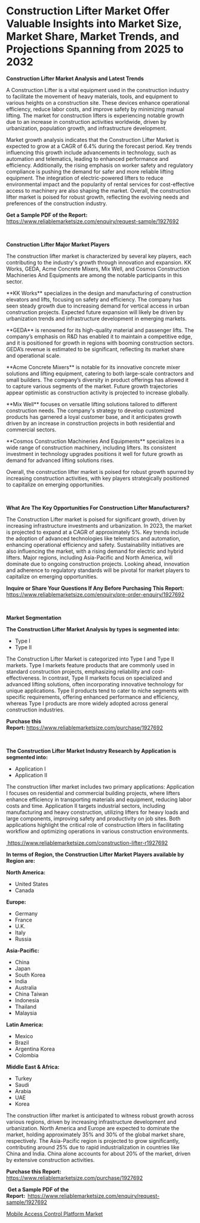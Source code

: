 <p><h1>Construction Lifter Market Offer Valuable Insights into Market Size, Market Share, Market Trends, and Projections Spanning from 2025 to 2032</h1></p><p><strong>Construction Lifter Market Analysis and Latest Trends</strong></p>
<p><p>A Construction Lifter is a vital equipment used in the construction industry to facilitate the movement of heavy materials, tools, and equipment to various heights on a construction site. These devices enhance operational efficiency, reduce labor costs, and improve safety by minimizing manual lifting. The market for construction lifters is experiencing notable growth due to an increase in construction activities worldwide, driven by urbanization, population growth, and infrastructure development.</p><p>Market growth analysis indicates that the Construction Lifter Market is expected to grow at a CAGR of 6.4% during the forecast period. Key trends influencing this growth include advancements in technology, such as automation and telematics, leading to enhanced performance and efficiency. Additionally, the rising emphasis on worker safety and regulatory compliance is pushing the demand for safer and more reliable lifting equipment. The integration of electric-powered lifters to reduce environmental impact and the popularity of rental services for cost-effective access to machinery are also shaping the market. Overall, the construction lifter market is poised for robust growth, reflecting the evolving needs and preferences of the construction industry.</p></p>
<p><strong>Get a Sample PDF of the Report:&nbsp;</strong> <a href="https://www.reliablemarketsize.com/enquiry/request-sample/1927692?utm_campaign=2759&utm_medium=2&utm_source=Github&utm_content=ia&utm_term=28032025&utm_id=construction-lifter">https://www.reliablemarketsize.com/enquiry/request-sample/1927692</a></p>
<p>&nbsp;</p>
<p><strong>Construction Lifter Major Market Players</strong></p>
<p><p>The construction lifter market is characterized by several key players, each contributing to the industry's growth through innovation and expansion. KK Works, GEDA, Acme Concrete Mixers, Mix Well, and Cosmos Construction Machineries And Equipments are among the notable participants in this sector.</p><p>**KK Works** specializes in the design and manufacturing of construction elevators and lifts, focusing on safety and efficiency. The company has seen steady growth due to increasing demand for vertical access in urban construction projects. Expected future expansion will likely be driven by urbanization trends and infrastructure development in emerging markets.</p><p>**GEDA** is renowned for its high-quality material and passenger lifts. The company’s emphasis on R&D has enabled it to maintain a competitive edge, and it is positioned for growth in regions with booming construction sectors. GEDA’s revenue is estimated to be significant, reflecting its market share and operational scale.</p><p>**Acme Concrete Mixers** is notable for its innovative concrete mixer solutions and lifting equipment, catering to both large-scale contractors and small builders. The company’s diversity in product offerings has allowed it to capture various segments of the market. Future growth trajectories appear optimistic as construction activity is projected to increase globally.</p><p>**Mix Well** focuses on versatile lifting solutions tailored to different construction needs. The company's strategy to develop customized products has garnered a loyal customer base, and it anticipates growth driven by an increase in construction projects in both residential and commercial sectors.</p><p>**Cosmos Construction Machineries And Equipments** specializes in a wide range of construction machinery, including lifters. Its consistent investment in technology upgrades positions it well for future growth as demand for advanced lifting solutions rises.</p><p>Overall, the construction lifter market is poised for robust growth spurred by increasing construction activities, with key players strategically positioned to capitalize on emerging opportunities.</p></p>
<p>&nbsp;</p>
<p><strong>What Are The Key Opportunities For Construction Lifter Manufacturers?</strong></p>
<p><p>The Construction Lifter market is poised for significant growth, driven by increasing infrastructure investments and urbanization. In 2023, the market is projected to expand at a CAGR of approximately 5%. Key trends include the adoption of advanced technologies like telematics and automation, enhancing operational efficiency and safety. Sustainability initiatives are also influencing the market, with a rising demand for electric and hybrid lifters. Major regions, including Asia-Pacific and North America, will dominate due to ongoing construction projects. Looking ahead, innovation and adherence to regulatory standards will be pivotal for market players to capitalize on emerging opportunities.</p></p>
<p><strong>Inquire or Share Your Questions If Any Before Purchasing This Report:</strong> <a href="https://www.reliablemarketsize.com/enquiry/pre-order-enquiry/1927692?utm_campaign=2759&utm_medium=2&utm_source=Github&utm_content=ia&utm_term=28032025&utm_id=construction-lifter">https://www.reliablemarketsize.com/enquiry/pre-order-enquiry/1927692</a></p>
<p>&nbsp;</p>
<p><strong>Market Segmentation</strong></p>
<p><strong>The Construction Lifter Market Analysis by types is segmented into:</strong></p>
<p><ul><li>Type I</li><li>Type II</li></ul></p>
<p><p>The Construction Lifter Market is categorized into Type I and Type II markets. Type I markets feature products that are commonly used in standard construction projects, emphasizing reliability and cost-effectiveness. In contrast, Type II markets focus on specialized and advanced lifting solutions, often incorporating innovative technology for unique applications. Type II products tend to cater to niche segments with specific requirements, offering enhanced performance and efficiency, whereas Type I products are more widely adopted across general construction industries.</p></p>
<p><strong>Purchase this Report:&nbsp;</strong><a href="https://www.reliablemarketsize.com/purchase/1927692?utm_campaign=2759&utm_medium=2&utm_source=Github&utm_content=ia&utm_term=28032025&utm_id=construction-lifter">https://www.reliablemarketsize.com/purchase/1927692</a></p>
<p>&nbsp;</p>
<p><strong>The Construction Lifter Market Industry Research by Application is segmented into:</strong></p>
<p><ul><li>Application I</li><li>Application II</li></ul></p>
<p><p>The construction lifter market includes two primary applications: Application I focuses on residential and commercial building projects, where lifters enhance efficiency in transporting materials and equipment, reducing labor costs and time. Application II targets industrial sectors, including manufacturing and heavy construction, utilizing lifters for heavy loads and large components, improving safety and productivity on job sites. Both applications highlight the critical role of construction lifters in facilitating workflow and optimizing operations in various construction environments.</p></p>
<p><a href="https://www.reliablemarketsize.com/construction-lifter-r1927692?utm_campaign=2759&utm_medium=2&utm_source=Github&utm_content=ia&utm_term=28032025&utm_id=construction-lifter">&nbsp;https://www.reliablemarketsize.com/construction-lifter-r1927692</a></p>
<p><strong>In terms of Region, the Construction Lifter Market Players available by Region are:</strong></p>
<p>
    <p> <strong> North America: </strong>
        <ul>
            <li>United States</li>
            <li>Canada</li>
        </ul>
        </p> 
    <p> <strong> Europe: </strong>
        <ul>
            <li>Germany</li>
            <li>France</li>
            <li>U.K.</li>
            <li>Italy</li>
            <li>Russia</li>
        </ul>
        </p> 
    <p> <strong> Asia-Pacific: </strong>
        <ul>
            <li>China</li>
            <li>Japan</li>
            <li>South Korea</li>
            <li>India</li>
            <li>Australia</li>
            <li>China Taiwan</li>
            <li>Indonesia</li>
            <li>Thailand</li>
            <li>Malaysia</li>
        </ul>
        </p> 
    <p> <strong> Latin America: </strong>
        <ul>
            <li>Mexico</li>
            <li>Brazil</li>
            <li>Argentina Korea</li>
            <li>Colombia</li>
        </ul>
        </p> 
    <p> <strong> Middle East & Africa: </strong>
        <ul>
            <li>Turkey</li>
            <li>Saudi</li>
            <li>Arabia</li>
            <li>UAE</li>
            <li>Korea</li>
        </ul>
    </p>
    </p>
<p><p>The construction lifter market is anticipated to witness robust growth across various regions, driven by increasing infrastructure development and urbanization. North America and Europe are expected to dominate the market, holding approximately 35% and 30% of the global market share, respectively. The Asia-Pacific region is projected to grow significantly, contributing around 25% due to rapid industrialization in countries like China and India. China alone accounts for about 20% of the market, driven by extensive construction activities.</p></p>
<p><strong>Purchase this Report: </strong><a href="https://www.reliablemarketsize.com/purchase/1927692?utm_campaign=2759&utm_medium=2&utm_source=Github&utm_content=ia&utm_term=28032025&utm_id=construction-lifter">https://www.reliablemarketsize.com/purchase/1927692</a></p>
<p>&nbsp;<strong>Get a Sample PDF of the Report:&nbsp;&nbsp;</strong><a href="https://www.reliablemarketsize.com/enquiry/request-sample/1927692?utm_campaign=2759&utm_medium=2&utm_source=Github&utm_content=ia&utm_term=28032025&utm_id=construction-lifter">https://www.reliablemarketsize.com/enquiry/request-sample/1927692</a></p>
<p><strong></strong></p>
<p><p><a href="https://github.com/meuskocov/Market-Research-Report-List-1/blob/main/mobile-access-control-platform-market.md?utm_campaign=2759&utm_medium=2&utm_source=Github&utm_content=ia&utm_term=28032025&utm_id=construction-lifter">Mobile Access Control Platform Market</a></p></p>